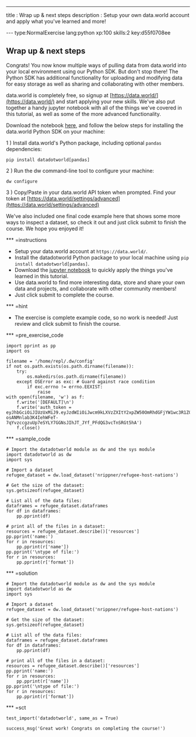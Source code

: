 ---
title       : Wrap up & next steps
description : Setup your own data.world account and apply what you've learned and more!

--- type:NormalExercise lang:python xp:100 skills:2 key:d55f0708ee
## Wrap up & next steps

Congrats! You now know multiple ways of pulling data from data.world into your local environment using our Python SDK. But don't stop there! The Python SDK has additional functionality for uploading and modifying data for easy storage as well as sharing and collaborating with other members. 

data.world is completely free, so signup at [https://data.world/](https://data.world/) and start applying your new skills. We've also put together a handy jupyter notebook with all of the things we've covered in this tutorial, as well as some of the more advanced functionality. 

Download the notebook [here](https://query.data.world/s/59dlfssv3zwf1k2l8k18gg9z3), and follow the below steps for installing the data.world Python SDK on your machine:

1 ) Install data.world's Python package, including optional `pandas` dependencies:

`pip install datadotworld[pandas]`

2 ) Run the dw command-line tool to configure your machine:

`dw configure`

3 ) Copy/Paste in your data.world API token when prompted. Find your token at [https://data.world/settings/advanced](https://data.world/settings/advanced)

We've also included one final code example here that shows some more ways to inspect a dataset, so check it out and just click submit to finish the course. We hope you enjoyed it!

*** =instructions
- Setup your data.world account at `https://data.world/`.
- Install the datadotworld Python package to your local machine using `pip install datadotworld[pandas]`.
- Download the [jupyter notebook](https://query.data.world/s/59dlfssv3zwf1k2l8k18gg9z3) to quickly apply the things you've learned in this tutorial.
- Use data.world to find more interesting data, store and share your own data and projects, and collaborate with other community members!
- Just click submit to complete the course.

*** =hint
- The exercise is complete example code, so no work is needed! Just review and click submit to finish the course.

*** =pre_exercise_code
```{python}
import pprint as pp
import os

filename = '/home/repl/.dw/config'
if not os.path.exists(os.path.dirname(filename)):
    try:
        os.makedirs(os.path.dirname(filename))
    except OSError as exc: # Guard against race condition
        if exc.errno != errno.EEXIST:
            raise
with open(filename, 'w') as f:
    f.write('[DEFAULT]\n')
    f.write('auth_token = eyJhbGciOiJIUzUxMiJ9.eyJzdWIiOiJwcm9kLXVzZXItY2xpZW50OmRhdGFjYW1wc3R1ZGVudCIsImlzcyI6ImFnZW50OmRhdGFjYW1wc3R1ZGVudDo6MmMzMTM4Y2YtMGJjNy00N2FmLTg1MWItMGE1YmQ3ZTlhYjliIiwiaWF0IjoxNDkzMjI5NjMwLCJyb2xlIjpbInVzZXJfYXBpX3JlYWQiXSwiZ2VuZXJhbC1wdXJwb3NlIjp0cnVlfQ.ISiCSEd1Zb5Ot40-osANMnlab3K4IehWFeT-7qYvzccgzuUp7eSYLY7GGNsJIhJT_JYf_PFdQG3vcTnSRGt5hA')
    f.close()
```

*** =sample_code
```{python}
# Import the datadotworld module as dw and the sys module
import datadotworld as dw
import sys

# Import a dataset
refugee_dataset = dw.load_dataset('nrippner/refugee-host-nations')

# Get the size of the dataset:
sys.getsizeof(refugee_dataset)

# List all of the data files:
dataframes = refugee_dataset.dataframes
for df in dataframes:
    pp.pprint(df)
    
# print all of the files in a dataset:
resources = refugee_dataset.describe()['resources']
pp.pprint('name:')
for r in resources:
    pp.pprint(r['name'])
pp.pprint('\ntype of file:')
for r in resources:
    pp.pprint(r['format'])

```

*** =solution
```{python}
# Import the datadotworld module as dw and the sys module
import datadotworld as dw
import sys

# Import a dataset
refugee_dataset = dw.load_dataset('nrippner/refugee-host-nations')

# Get the size of the dataset:
sys.getsizeof(refugee_dataset)

# List all of the data files:
dataframes = refugee_dataset.dataframes
for df in dataframes:
    pp.pprint(df)
    
# print all of the files in a dataset:
resources = refugee_dataset.describe()['resources']
pp.pprint('name:')
for r in resources:
    pp.pprint(r['name'])
pp.pprint('\ntype of file:')
for r in resources:
    pp.pprint(r['format'])
```

*** =sct
```{python}
test_import('datadotworld', same_as = True)

success_msg('Great work! Congrats on completing the course!')
```
